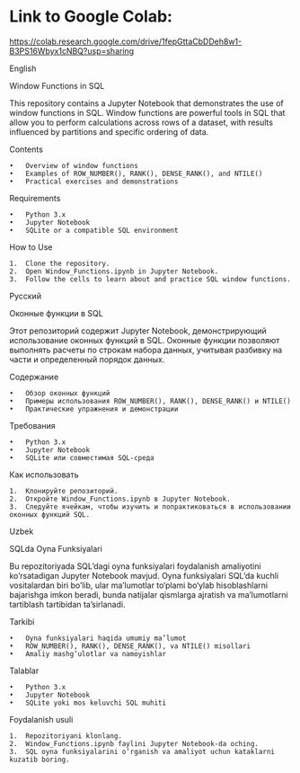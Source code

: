 # Link to Google Colab: 
https://colab.research.google.com/drive/1fepGttaCbDDeh8w1-B3PS16Wbyx1cNBQ?usp=sharing


English

Window Functions in SQL

This repository contains a Jupyter Notebook that demonstrates the use of window functions in SQL. Window functions are powerful tools in SQL that allow you to perform calculations across rows of a dataset, with results influenced by partitions and specific ordering of data.

Contents

	•	Overview of window functions
	•	Examples of ROW_NUMBER(), RANK(), DENSE_RANK(), and NTILE()
	•	Practical exercises and demonstrations

Requirements

	•	Python 3.x
	•	Jupyter Notebook
	•	SQLite or a compatible SQL environment

How to Use

	1.	Clone the repository.
	2.	Open Window_Functions.ipynb in Jupyter Notebook.
	3.	Follow the cells to learn about and practice SQL window functions.

Русский

Оконные функции в SQL

Этот репозиторий содержит Jupyter Notebook, демонстрирующий использование оконных функций в SQL. Оконные функции позволяют выполнять расчеты по строкам набора данных, учитывая разбивку на части и определенный порядок данных.

Содержание

	•	Обзор оконных функций
	•	Примеры использования ROW_NUMBER(), RANK(), DENSE_RANK() и NTILE()
	•	Практические упражнения и демонстрации

Требования

	•	Python 3.x
	•	Jupyter Notebook
	•	SQLite или совместимая SQL-среда

Как использовать

	1.	Клонируйте репозиторий.
	2.	Откройте Window_Functions.ipynb в Jupyter Notebook.
	3.	Следуйте ячейкам, чтобы изучить и попрактиковаться в использовании оконных функций SQL.

Uzbek

SQLda Oyna Funksiyalari

Bu repozitoriyada SQL’dagi oyna funksiyalari foydalanish amaliyotini ko’rsatadigan Jupyter Notebook mavjud. Oyna funksiyalari SQL’da kuchli vositalardan biri bo’lib, ular ma’lumotlar to‘plami bo‘ylab hisoblashlarni bajarishga imkon beradi, bunda natijalar qismlarga ajratish va ma’lumotlarni tartiblash tartibidan ta’sirlanadi.

Tarkibi

	•	Oyna funksiyalari haqida umumiy ma’lumot
	•	ROW_NUMBER(), RANK(), DENSE_RANK(), va NTILE() misollari
	•	Amaliy mashg’ulotlar va namoyishlar

Talablar

	•	Python 3.x
	•	Jupyter Notebook
	•	SQLite yoki mos keluvchi SQL muhiti

Foydalanish usuli

	1.	Repozitoriyani klonlang.
	2.	Window_Functions.ipynb faylini Jupyter Notebook-da oching.
	3.	SQL oyna funksiyalarini o‘rganish va amaliyot uchun kataklarni kuzatib boring.

